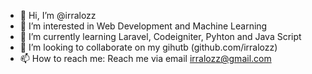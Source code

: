 - 👋 Hi, I’m @irralozz
- 👀 I’m interested in Web Development and Machine Learning
- 🌱 I’m currently learning Laravel, Codeigniter, Pyhton and Java Script
- 💞️ I’m looking to collaborate on my gihutb (github.com/irralozz)
- 📫 How to reach me: Reach me via email irralozz@gmail.com

<!---
irralozz/irralozz is a ✨ special ✨ repository because its `README.md` (this file) appears on your GitHub profile.
You can click the Preview link to take a look at your changes.
--->
